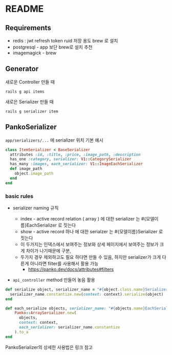 # README

## Requirements

* redis : jwt refresh token ruid 저장 용도 brew 로 설치
* postgresql - app 보단 brew로 설치 추천
* imagemagick - brew

## Generator

새로운 Controller 만들 때

`rails g api items`

새로은 Serializer 만들 때

`rails g serializer item`

## PankoSerializer

`app/serializers/...` 에 serializer 위치 기본 예시

```ruby
class ItemSerializer < BaseSerializer
  attributes :id, :title, :price, :image_path, :description
  has_one :category, serializer: V1::CategorySerializer
  has_many :images, each_serializer: V1::ImageEachSerializer
  def image_path
    object.image_path 
  end
end
```

### basic rules

* serializer naming 규칙 
  * index - active record relation ( array ) 에 대한 serializer 는 #{모델이름}EachSerializer 로 짓는다
  * show - active record 하나 에 대한 serialzer 는 #{모델이름}Serializer 로 짓는다
  * 이 두가지는 인덱스에서 보여주는 정보와 상세 페이지에서 보여주는 정보가 크게 차이가 나기때문에 구분,
  * 두가지 경우 제외하고도 필요 하다면 만들 수 있음, 하지만 serializer가 크게 다른게 아니라면 filter를 사용해서 활용 가능
    * https://panko.dev/docs/attributes#filters

* `api_controller` method 만들어 놓음 활용

```ruby
def serialize object, serializer_name = "#{object.class.name}Serializer"
  serializer_name.constantize.new(context: context).serialize(object)
end

def each_serialize objects, serializer_name: "#{objects.name}EachSerializer"
    Panko::ArraySerializer.new(
      objects, 
      context: context,
      each_serializer: serializer_name.constantize
    ).to_a
end
```



PankoSerializer의 상세한 사용법은 링크 참고

[github]: https://github.com/panko-serializer/panko_serializer

[docs]: https://panko.dev/docs/




